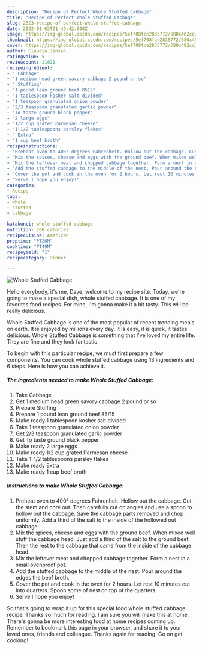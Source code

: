 ```yaml
---
description: "Recipe of Perfect Whole Stuffed Cabbage"
title: "Recipe of Perfect Whole Stuffed Cabbage"
slug: 2523-recipe-of-perfect-whole-stuffed-cabbage
date: 2022-01-03T21:49:42.608Z
image: https://img-global.cpcdn.com/recipes/5ef708fce2835772/680x482cq70/whole-stuffed-cabbage-recipe-main-photo.jpg
thumbnail: https://img-global.cpcdn.com/recipes/5ef708fce2835772/680x482cq70/whole-stuffed-cabbage-recipe-main-photo.jpg
cover: https://img-global.cpcdn.com/recipes/5ef708fce2835772/680x482cq70/whole-stuffed-cabbage-recipe-main-photo.jpg
author: Claudia Jensen
ratingvalue: 5
reviewcount: 11021
recipeingredient:
- " Cabbage"
- "1 medium head green savory cabbage 2 pound or so"
- " Stuffing"
- "1 pound lean ground beef 8515"
- "1 tablespoon kosher salt divided"
- "1 teaspoon granulated onion powder"
- "2/3 teaspoon granulated garlic powder"
- "To taste ground black pepper"
- "2 large eggs"
- "1/2 cup grated Parmesan cheese"
- "1-1/2 tablespoons parsley flakes"
- " Extra"
- "1 cup beef broth"
recipeinstructions:
- "Preheat oven to 400° degrees Fahrenheit. Hollow out the cabbage. Cut the stem and core out. Then carefully cut on angles and use a spoon to hollow out the cabbage. Save the cabbage parts removed and chop uniformly. Add a third of the salt to the inside of the hollowed out cabbage."
- "Mix the spices, cheese and eggs with the ground beef. When mixed well stuff the cabbage head. Just add a third of the salt to the ground beef. Then the rest to the cabbage that came from the inside of the cabbage head."
- "Mix the leftover meat and chopped cabbage together. Form a nest in a small ovenproof pot."
- "Add the stuffed cabbage to the middle of the nest. Pour around the edges the beef broth."
- "Cover the pot and cook in the oven for 2 hours. Let rest 10 minutes cut into quarters. Spoon some of nest on top of the quarters."
- "Serve I hope you enjoy!"
categories:
- Recipe
tags:
- whole
- stuffed
- cabbage

katakunci: whole stuffed cabbage 
nutrition: 200 calories
recipecuisine: American
preptime: "PT26M"
cooktime: "PT49M"
recipeyield: "1"
recipecategory: Dinner

---
```



![Whole Stuffed Cabbage](https://img-global.cpcdn.com/recipes/5ef708fce2835772/680x482cq70/whole-stuffed-cabbage-recipe-main-photo.jpg)

Hello everybody, it's me, Dave, welcome to my recipe site. Today, we're going to make a special dish, whole stuffed cabbage. It is one of my favorites food recipes. For mine, I'm gonna make it a bit tasty. This will be really delicious.

Whole Stuffed Cabbage is one of the most popular of recent trending meals on earth. It is enjoyed by millions every day. It is easy, it is quick, it tastes delicious. Whole Stuffed Cabbage is something that I've loved my entire life. They are fine and they look fantastic.




To begin with this particular recipe, we must first prepare a few components. You can cook whole stuffed cabbage using 13 ingredients and 6 steps. Here is how you can achieve it.

<!--inarticleads1-->

##### The ingredients needed to make Whole Stuffed Cabbage:

1. Take  Cabbage
1. Get 1 medium head green savory cabbage 2 pound or so
1. Prepare  Stuffing
1. Prepare 1 pound lean ground beef 85/15
1. Make ready 1 tablespoon kosher salt divided
1. Take 1 teaspoon granulated onion powder
1. Get 2/3 teaspoon granulated garlic powder
1. Get To taste ground black pepper
1. Make ready 2 large eggs
1. Make ready 1/2 cup grated Parmesan cheese
1. Take 1-1/2 tablespoons parsley flakes
1. Make ready  Extra
1. Make ready 1 cup beef broth




<!--inarticleads2-->

##### Instructions to make Whole Stuffed Cabbage:

1. Preheat oven to 400° degrees Fahrenheit. Hollow out the cabbage. Cut the stem and core out. Then carefully cut on angles and use a spoon to hollow out the cabbage. Save the cabbage parts removed and chop uniformly. Add a third of the salt to the inside of the hollowed out cabbage.
1. Mix the spices, cheese and eggs with the ground beef. When mixed well stuff the cabbage head. Just add a third of the salt to the ground beef. Then the rest to the cabbage that came from the inside of the cabbage head.
1. Mix the leftover meat and chopped cabbage together. Form a nest in a small ovenproof pot.
1. Add the stuffed cabbage to the middle of the nest. Pour around the edges the beef broth.
1. Cover the pot and cook in the oven for 2 hours. Let rest 10 minutes cut into quarters. Spoon some of nest on top of the quarters.
1. Serve I hope you enjoy!




So that's going to wrap it up for this special food whole stuffed cabbage recipe. Thanks so much for reading. I am sure you will make this at home. There's gonna be more interesting food at home recipes coming up. Remember to bookmark this page in your browser, and share it to your loved ones, friends and colleague. Thanks again for reading. Go on get cooking!
